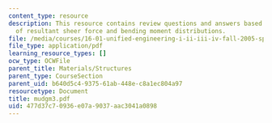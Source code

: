 ```yaml
---
content_type: resource
description: This resource contains review questions and answers based on understanding
  of resultant sheer force and bending moment distributions.
file: /media/courses/16-01-unified-engineering-i-ii-iii-iv-fall-2005-spring-2006/477d37c70936e07a9037aac3041a0898_mudgm3.pdf
file_type: application/pdf
learning_resource_types: []
ocw_type: OCWFile
parent_title: Materials/Structures
parent_type: CourseSection
parent_uid: b640d5c4-9375-61ab-448e-c8a1ec804a97
resourcetype: Document
title: mudgm3.pdf
uid: 477d37c7-0936-e07a-9037-aac3041a0898
---
```


